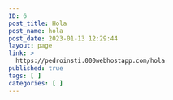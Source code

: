 ```yaml
---
ID: 6
post_title: Hola
post_name: hola
post_date: 2023-01-13 12:29:44
layout: page
link: >
  https://pedroinsti.000webhostapp.com/hola
published: true
tags: [ ]
categories: [ ]
---
```

